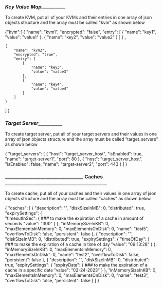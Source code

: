 ### _________________________________Key Value Map___________________________________________

To create KVM, put all of your KVMs and their entries in one array of json objects structure 
and the array must be called "kvm" as shown below

{"kvm":[
    {
        "name": "kvm1",
        "encrypted": "false",
        "entry": [
            {
                "name": "key1",
                "value": "value1"
            },
            {
                "name": "key2",
                "value": "value2"
            }
        ]
    }
,

    {
        "name": "kvm2",
        "encrypted": "true",
        "entry": [
            {
                "name": "key3",
                "value": "value3"
            },
            {
                "name": "key4",
                "value": "value4"
            }
        ]
    }
]
}


### _________________________________Target Server___________________________________________


To create target server, put all of your target servers and their values in one array of json objects structure 
and the array must be called "target_servers" as shown below

{
    "target_servers": [
        {
            "host": "target_server_host",
            "isEnabled": true,
            "name": "target-server1",
            "port": 80
        },
        {
            "host": "target_server_host",
            "isEnabled": false,
            "name": "target-server2",
            "port": 443
        }
    ]
}


### _________________________________ Caches ___________________________________________


To create cache, put all of your caches and their values in one array of json objects structure 
and the array must be called "caches" as shown below

{
    "caches": [
        {
            "description": "",
            "diskSizeInMB": 0,
            "distributed": true,
            "expirySettings": {   
                "timeoutInSec": {  ### to make the expiration of a cache in amount of seconds
                    "value": "300"
                }
            },
            "inMemorySizeInKB": 0,
            "maxElementsInMemory": 0,
            "maxElementsOnDisk": 0,
            "name": "test5",
            "overflowToDisk": false,
            "persistent": false
        },
        {
            "description": "",
            "diskSizeInMB": 0,
            "distributed": true,
            "expirySettings": {
                "timeOfDay": {  ### to make the expiration of a cache in time of day
                    "value": "09:13:28"
                }
            },
            "inMemorySizeInKB": 0,
            "maxElementsInMemory": 0,
            "maxElementsOnDisk": 0,
            "name": "test2",
            "overflowToDisk": false,
            "persistent": false
        },
        {
            "description": "",
            "diskSizeInMB": 0,
            "distributed": true,
            "expirySettings": {
                "expiryDate": { ### to make the expiration of a cache in a specific date
                    "value": "02-24-2023"
                }
            },
            "inMemorySizeInKB": 0,
            "maxElementsInMemory": 0,
            "maxElementsOnDisk": 0,
            "name": "test3",
            "overflowToDisk": false,
            "persistent": false
        }
    ]
}